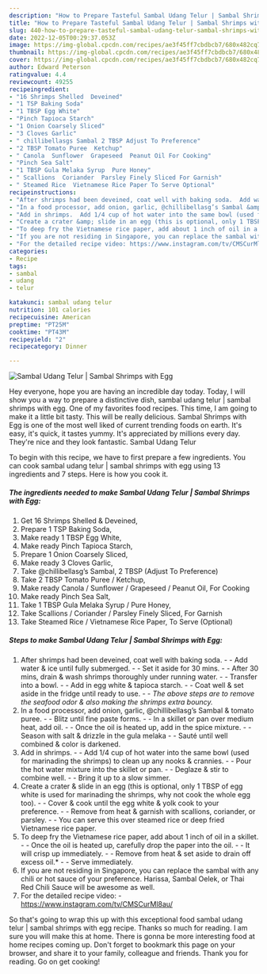 ```yaml
---
description: "How to Prepare Tasteful Sambal Udang Telur | Sambal Shrimps with Egg"
title: "How to Prepare Tasteful Sambal Udang Telur | Sambal Shrimps with Egg"
slug: 440-how-to-prepare-tasteful-sambal-udang-telur-sambal-shrimps-with-egg
date: 2022-12-05T00:29:37.053Z
image: https://img-global.cpcdn.com/recipes/ae3f45ff7cbdbcb7/680x482cq70/sambal-udang-telur-sambal-shrimps-with-egg-recipe-main-photo.jpg
thumbnail: https://img-global.cpcdn.com/recipes/ae3f45ff7cbdbcb7/680x482cq70/sambal-udang-telur-sambal-shrimps-with-egg-recipe-main-photo.jpg
cover: https://img-global.cpcdn.com/recipes/ae3f45ff7cbdbcb7/680x482cq70/sambal-udang-telur-sambal-shrimps-with-egg-recipe-main-photo.jpg
author: Edward Peterson
ratingvalue: 4.4
reviewcount: 49255
recipeingredient:
- "16 Shrimps Shelled  Deveined"
- "1 TSP Baking Soda"
- "1 TBSP Egg White"
- "Pinch Tapioca Starch"
- "1 Onion Coarsely Sliced"
- "3 Cloves Garlic"
- " chillibellasgs Sambal 2 TBSP Adjust To Preference"
- "2 TBSP Tomato Puree  Ketchup"
- " Canola  Sunflower  Grapeseed  Peanut Oil For Cooking"
- "Pinch Sea Salt"
- "1 TBSP Gula Melaka Syrup  Pure Honey"
- " Scallions  Coriander  Parsley Finely Sliced For Garnish"
- " Steamed Rice  Vietnamese Rice Paper To Serve Optional"
recipeinstructions:
- "After shrimps had been deveined, coat well with baking soda.  Add water &amp; ice until fully submerged.  Set it aside for 30 mins.  After 30 mins, drain &amp; wash shrimps thoroughly under running water.  Transfer into a bowl.  Add in egg white &amp; tapioca starch.  Coat well &amp; set aside in the fridge until ready to use.  *The above steps are to remove the seafood odor &amp; also making the shrimps extra bouncy.*"
- "In a food processor, add onion, garlic, @chillibellasg’s Sambal &amp; tomato puree.  Blitz until fine paste forms.  In a skillet or pan over medium heat, add oil.  Once the oil is heated up, add in the spice mixture.  Season with salt &amp; drizzle in the gula melaka  Sauté until well combined &amp; color is darkened."
- "Add in shrimps.  Add 1/4 cup of hot water into the same bowl (used for marinading the shrimps) to clean up any nooks &amp; crannies.  Pour the hot water mixture into the skillet or pan.  Deglaze &amp; stir to combine well.  Bring it up to a slow simmer."
- "Create a crater &amp; slide in an egg (this is optional, only 1 TBSP of egg white is used for marinading the shrimps, why not cook the whole egg too).  Cover &amp; cook until the egg white &amp; yolk cook to your preference.  Remove from heat &amp; garnish with scallions, coriander, or parsley.  You can serve this over steamed rice or deep fried Vietnamese rice paper."
- "To deep fry the Vietnamese rice paper, add about 1 inch of oil in a skillet.  Once the oil is heated up, carefully drop the paper into the oil.  It will crisp up immediately.  Remove from heat &amp; set aside to drain off excess oil.*  Serve immediately."
- "If you are not residing in Singapore, you can replace the sambal with any chili or hot sauce of your preference. Harissa, Sambal Oelek, or Thai Red Chili Sauce will be awesome as well."
- "For the detailed recipe video: https://www.instagram.com/tv/CMSCurMl8au/"
categories:
- Recipe
tags:
- sambal
- udang
- telur

katakunci: sambal udang telur 
nutrition: 101 calories
recipecuisine: American
preptime: "PT25M"
cooktime: "PT43M"
recipeyield: "2"
recipecategory: Dinner

---
```



![Sambal Udang Telur | Sambal Shrimps with Egg](https://img-global.cpcdn.com/recipes/ae3f45ff7cbdbcb7/680x482cq70/sambal-udang-telur-sambal-shrimps-with-egg-recipe-main-photo.jpg)

Hey everyone, hope you are having an incredible day today. Today, I will show you a way to prepare a distinctive dish, sambal udang telur | sambal shrimps with egg. One of my favorites food recipes. This time, I am going to make it a little bit tasty. This will be really delicious.
 Sambal Shrimps with Egg is one of the most well liked of current trending foods on earth. It's easy, it's quick, it tastes yummy. It's appreciated by millions every day. They're nice and they look fantastic. Sambal Udang Telur 


To begin with this recipe, we have to first prepare a few ingredients. You can cook sambal udang telur | sambal shrimps with egg using 13 ingredients and 7 steps. Here is how you cook it.

<!--inarticleads1-->

##### The ingredients needed to make Sambal Udang Telur | Sambal Shrimps with Egg:

1. Get 16 Shrimps Shelled &amp; Deveined,
1. Prepare 1 TSP Baking Soda,
1. Make ready 1 TBSP Egg White,
1. Make ready Pinch Tapioca Starch,
1. Prepare 1 Onion Coarsely Sliced,
1. Make ready 3 Cloves Garlic,
1. Take  @chillibellasg’s Sambal, 2 TBSP (Adjust To Preference)
1. Take 2 TBSP Tomato Puree / Ketchup,
1. Make ready  Canola / Sunflower / Grapeseed / Peanut Oil, For Cooking
1. Make ready Pinch Sea Salt,
1. Take 1 TBSP Gula Melaka Syrup / Pure Honey,
1. Take  Scallions / Coriander / Parsley Finely Sliced, For Garnish
1. Take  Steamed Rice / Vietnamese Rice Paper, To Serve (Optional)




<!--inarticleads2-->

##### Steps to make Sambal Udang Telur | Sambal Shrimps with Egg:

1. After shrimps had been deveined, coat well with baking soda. -  - Add water &amp; ice until fully submerged. -  - Set it aside for 30 mins. -  - After 30 mins, drain &amp; wash shrimps thoroughly under running water. -  - Transfer into a bowl. -  - Add in egg white &amp; tapioca starch. -  - Coat well &amp; set aside in the fridge until ready to use. -  - *The above steps are to remove the seafood odor &amp; also making the shrimps extra bouncy.*
1. In a food processor, add onion, garlic, @chillibellasg’s Sambal &amp; tomato puree. -  - Blitz until fine paste forms. -  - In a skillet or pan over medium heat, add oil. -  - Once the oil is heated up, add in the spice mixture. -  - Season with salt &amp; drizzle in the gula melaka -  - Sauté until well combined &amp; color is darkened.
1. Add in shrimps. -  - Add 1/4 cup of hot water into the same bowl (used for marinading the shrimps) to clean up any nooks &amp; crannies. -  - Pour the hot water mixture into the skillet or pan. -  - Deglaze &amp; stir to combine well. -  - Bring it up to a slow simmer.
1. Create a crater &amp; slide in an egg (this is optional, only 1 TBSP of egg white is used for marinading the shrimps, why not cook the whole egg too). -  - Cover &amp; cook until the egg white &amp; yolk cook to your preference. -  - Remove from heat &amp; garnish with scallions, coriander, or parsley. -  - You can serve this over steamed rice or deep fried Vietnamese rice paper.
1. To deep fry the Vietnamese rice paper, add about 1 inch of oil in a skillet. -  - Once the oil is heated up, carefully drop the paper into the oil. -  - It will crisp up immediately. -  - Remove from heat &amp; set aside to drain off excess oil.* -  - Serve immediately.
1. If you are not residing in Singapore, you can replace the sambal with any chili or hot sauce of your preference. Harissa, Sambal Oelek, or Thai Red Chili Sauce will be awesome as well.
1. For the detailed recipe video: - https://www.instagram.com/tv/CMSCurMl8au/




So that's going to wrap this up with this exceptional food sambal udang telur | sambal shrimps with egg recipe. Thanks so much for reading. I am sure you will make this at home. There is gonna be more interesting food at home recipes coming up. Don't forget to bookmark this page on your browser, and share it to your family, colleague and friends. Thank you for reading. Go on get cooking!
